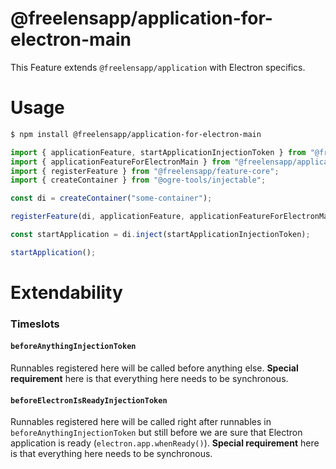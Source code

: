 # @freelensapp/application-for-electron-main

This Feature extends `@freelensapp/application` with Electron specifics.

# Usage
```bash
$ npm install @freelensapp/application-for-electron-main
```

```typescript
import { applicationFeature, startApplicationInjectionToken } from "@freelensapp/application";
import { applicationFeatureForElectronMain } from "@freelensapp/application-for-electron-main";
import { registerFeature } from "@freelensapp/feature-core";
import { createContainer } from "@ogre-tools/injectable";

const di = createContainer("some-container");

registerFeature(di, applicationFeature, applicationFeatureForElectronMain);

const startApplication = di.inject(startApplicationInjectionToken);

startApplication();
```

# Extendability

### Timeslots

#### `beforeAnythingInjectionToken`

Runnables registered here will be called before anything else. **Special requirement** here is that everything here needs to be synchronous.

#### `beforeElectronIsReadyInjectionToken`

Runnables registered here will be called right after runnables in `beforeAnythingInjectionToken` but still before we are sure that Electron application is ready (`electron.app.whenReady()`). **Special requirement** here is that everything here needs to be synchronous.
